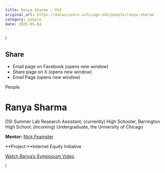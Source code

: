 ```yaml
---
title: Ranya Sharma – DSI
original_url: https://datascience.uchicago.edu/people/ranya-sharma
category: people
date: 2025-05-04
---
```


<!-- Table-like structure detected -->

!

## Share

* Email page on Facebook (opens new window)
* Share page on X (opens new window)
* Email Page (opens new window)

<!-- Table-like structure detected -->

People

# Ranya Sharma

DSI Summer Lab Research Assistant; (currently) High Schooler, Barrington High School; (incoming) Undergraduate, the University of Chicago

**Mentor:** [Nick Feamster](https://people.cs.uchicago.edu/~feamster/)

**Project:**Internet Equity Initiative

[Watch Ranya’s Symposium Video](https://youtu.be/CMvnpYE1AaA)

!